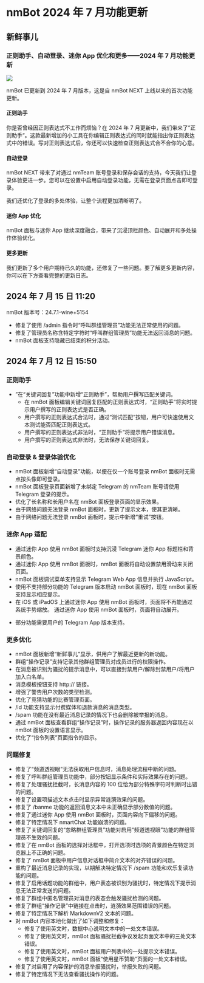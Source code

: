 # nmBot 2024 年 7 月功能更新

## 新鲜事儿
### 正则助手、自动登录、迷你 App 优化和更多——2024 年 7 月功能更新

![](https://telegra.ph/file/18a416fb3659359b991ea.png)

nmBot 已更新到 2024 年 7 月版本，这是自 nmBot NEXT 上线以来的首次功能更新。

#### 正则助手
你是否曾经因正则表达式不工作而烦恼？在 2024 年 7 月更新中，我们带来了”正则助手“。这款最新增加的小工具在你编辑正则表达式的同时就能指出你正则表达式中的错误。写对正则表达式后，你还可以快速检查正则表达式合不合你的心意。

#### 自动登录
nmBot NEXT 带来了对通过 nmTeam 账号登录和保存会话的支持，今天我们让登录体验更进一步。您可以在设置中启用自动登录功能，无需在登录页面点击即可登录。

我们还优化了登录的多处体验，让整个流程更加清晰明了。

#### 迷你 App 优化
nmBot 面板与迷你 App 继续深度融合，带来了沉浸顶栏颜色、自动展开和多处操作体验优化。

#### 更多更新
我们更新了多个用户期待已久的功能，还修复了一些问题。要了解更多更新内容，你可以在下方查看完整的更新日志。

## 2024 年 7 月 15 日 11:20
nmBot 版本号：24.7.1-wine+5154

- 修复了使用 /admin 指令时“呼叫群组管理员”功能无法正常使用的问题。
- 修复了管理员名称含特定字符时“呼叫群组管理员”功能无法返回消息的问题。
- nmBot 面板支持隐藏已结束的积分活动。

## 2024 年 7 月 12 日 15:50
### 正则助手
- ”在“关键词回复”功能中新增“正则助手”，帮助用户撰写匹配关键词。
    - 在 nmBot 面板编辑关键词回复匹配的正则表达式时，“正则助手”将实时提示用户撰写的正则表达式是否正确。
    - 用户撰写的正则表达式合法时，通过“测试匹配”按钮，用户可快速使用文本测试能否匹配正则表达式。
    - 用户撰写的正则表达式非法时，“正则助手”将提示用户错误消息。
    - 用户撰写的正则表达式非法时，无法保存关键词回复。

### 自动登录 & 登录体验优化
- nmBot 面板新增“自动登录”功能，以便在仅一个账号登录 nmBot 面板时无需点按头像即可登录。
- nmBot 面板登录页面新增了未绑定 Telegram 的 nmTeam 账号请使用 Telegram 登录的提示。
- 优化了长名称和长用户名在 nmBot 面板登录页面的显示效果。
- 由于网络问题无法登录 nmBot 面板时，更新了提示文本，使其更清晰。
- 由于网络问题无法登录 nmBot 面板时，提示中新增“重试”按钮。

### 迷你 App 适配
- 通过迷你 App 使用 nmBot 面板时支持沉浸 Telegram 迷你 App 标题栏和背景颜色。
- 通过迷你 App 使用 nmBot 面板时，nmBot 面板将自动设置禁用滑动来关闭页面。
- nmBot 面板调试菜单支持显示 Telegram Web App 信息并执行 JavaScript。
- 使用不支持部分功能的 Telegram 版本启动 nmBot 面板时，现在 nmBot 面板支持显示相应提示。
- 在 iOS 或 iPadOS 上通过迷你 App 使用 nmBot 面板时，页面将不再能通过系统手势缩放。
通过迷你 App 使用 nmBot 面板时，页面将自动展开。
* 部分功能需要用户的 Telegram App 版本支持。

### 更多优化
- nmBot 面板新增“新鲜事儿”显示，供用户了解最近更新的新功能。
- 群组“操作记录”支持记录其他群组管理员对成员进行的权限操作。
- 在消息被识别为骚扰的提示消息中，可以直接封禁用户/解除封禁用户/将用户加入白名单。
- 消息模板按钮支持 http:// 链接。
- 增强了警告用户次数的类型检测。
- 优化了竞猜功能的比赛管理页面。
- /id 功能支持显示付费媒体和退款消息的消息类型。
- /spam 功能在没有最近消息记录的情况下也会删除被举报的消息。
- 通过 nmBot 面板查看群组“操作记录”时，操作记录的服务器返回内容现在以 nmBot 面板的设置语言显示。
- 优化了“指令列表”页面指令的显示。

### 问题修复
- 修复了“频道透视眼”无法获取用户信息时，消息处理流程中断的问题。
- 修复了呼叫群组管理员功能中，部分按钮显示条件和实际效果存在的问题。
- 修复了处理骚扰拦截时，长消息内容的 100 位恰为部分特殊字符时判断时出错的问题。
- 修复了设置项描述文本点击时显示异常涟漪效果的问题。
- 修复了 /banme 功能的返回消息文本中未正确显示部分数值的问题。
- 修复了通过迷你 App 使用 nmBot 面板时，页面内容向下偏移的问题。
- 修复了特定情况下 nmartChat 功能崩溃的问题。
- 修复了关键词回复的“忽略群组管理员”功能对启用“频道透视眼”功能的群组管理员不生效的问题。
- 修复了在 nmBot 面板的选择对话框中，打开选项时选项的背景颜色在特定浏览器上不正确的问题。
- 修复了 nmBot 面板中用户信息对话框中简介文本的对齐错误的问题。
- 重构了最近消息记录的实现，以期解决特定情况下 /spam 功能和欢乐复读功能的问题。
- 修复了启用话题功能的群组中，用户表态被识别为骚扰时，特定情况下提示消息无法正常发送的问题。
- 修复了群组中匿名管理员对消息的表态会触发骚扰检测的问题。
- 修复了群组“操作记录”中链接在点击时，涟漪效果范围错误的问题。
- 修复了特定情况下解析 MarkdownV2 文本的问题。
- 对 nmBot 内容本地化做出了如下调整和修复：
    - 修复了使用英文时，数据中心说明文本中的一处文本错误。
    - 修复了使用英文时，nmBot 面板骚扰拦截争议发起页面文本中的三处文本错误。
    - 修复了使用英文时，nmBot 面板用户列表中的一处提示文本错误。
    - 修复了使用英文时，nmBot 面板“使用星币赞助”页面的一处文本错误。
- 修复了对启用了内容保护的消息举报骚扰时，举报失败的问题。
- 修复了特定情况下无法查看骚扰操作的问题。
